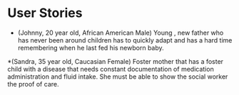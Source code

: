 # User Stories

* (Johnny, 20 year old, African American Male) Young , new father who has never been around children has to quickly adapt and has a hard time remembering when he last fed his newborn baby.

*(Sandra, 35 year old, Caucasian Female) Foster mother that has a foster child with a disease that needs constant documentation of medication administration and fluid intake. She must be able to show the social worker the proof of care.
